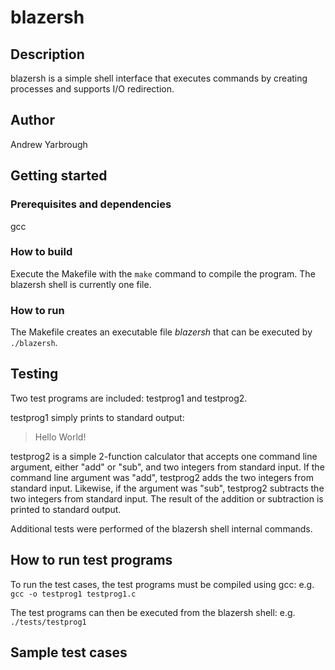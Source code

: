 # blazersh

## Description
blazersh is a simple shell interface that executes commands by creating processes and supports I/O redirection.

## Author
Andrew Yarbrough

## Getting started
### Prerequisites and dependencies
gcc
### How to build
Execute the Makefile with the `make` command to compile the program. The blazersh shell is currently one file.
### How to run
The Makefile creates an executable file *blazersh* that can be executed by `./blazersh`.

## Testing
Two test programs are included: testprog1 and testprog2.

testprog1 simply prints to standard output:
> Hello World!

testprog2 is a simple 2-function calculator that accepts one command line argument, either "add" or "sub", and two integers from standard input.
If the command line argument was "add", testprog2 adds the two integers from standard input.
Likewise, if the argument was "sub", testprog2 subtracts the two integers from standard input.
The result of the addition or subtraction is printed to standard output.

Additional tests were performed of the blazersh shell internal commands.

## How to run test programs
To run the test cases, the test programs must be compiled using gcc: e.g. `gcc -o testprog1 testprog1.c`

The test programs can then be executed from the blazersh shell: e.g. `./tests/testprog1`

## Sample test cases
